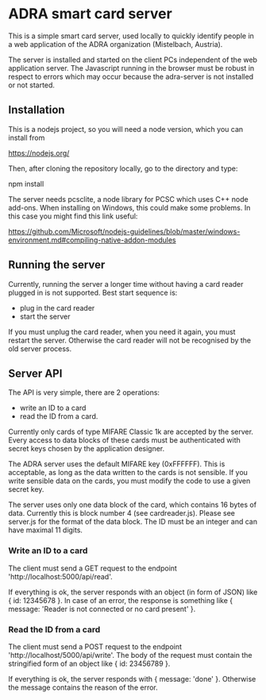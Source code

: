 # ADRA smart card server

This is a simple smart card server, used locally to quickly identify people
in a web application of the ADRA organization (Mistelbach, Austria).

The server is installed and started on the client PCs independent of the
web application server. The Javascript running in the browser must be
robust in respect to errors which may occur because the adra-server is not
installed or not started.

## Installation

This is a nodejs project, so you will need a node version, which you can install from

https://nodejs.org/

Then, after cloning the repository locally, go to the directory and type:

npm install

The server needs pcsclite, a node library for PCSC which uses C++ node add-ons.
When installing on Windows, this could make some problems. In this case you might
find this link useful:

https://github.com/Microsoft/nodejs-guidelines/blob/master/windows-environment.md#compiling-native-addon-modules

## Running the server

Currently, running the server a longer time without having a card reader plugged in
is not supported. Best start sequence is:
- plug in the card reader
- start the server

If you must unplug the card reader, when you need it again, you must restart the server.
Otherwise the card reader will not be recognised by the old server process.

## Server API

The API is very simple, there are 2 operations:
- write an ID to a card
- read the ID from a card.

Currently only cards of type MIFARE Classic 1k are accepted by the server.
Every access to data blocks of these cards must be authenticated with secret keys chosen by the
application designer.

The ADRA server uses the default MIFARE key (0xFFFFFF). This is acceptable, as long as the data written
to the cards is not sensible. If you write sensible data on the cards, you must modify the code
to use a given secret key.

The server uses only one data block of the card, which contains 16 bytes of data. Currently this is
block number 4 (see cardreader.js). Please see server.js for the format of the data block.
The ID must be an integer and can have maximal 11 digits.

### Write an ID to a card

The client must send a GET request to the endpoint 'http://localhost:5000/api/read'.

If everything is ok, the server responds with an object (in form of JSON) like { id: 12345678 }.
In case of an error, the response is something like { message: 'Reader is not connected or no card present' }.

### Read the ID from a card

The client must send a POST request to the endpoint 'http://localhost/5000/api/write'. The body of the request must
contain the stringified form of an object like { id: 23456789 }.

If everything is ok, the server responds with { message: 'done' }. Otherwise the message contains the reason
of the error.